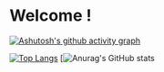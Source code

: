# Welcome !

[![Ashutosh's github activity graph](https://activity-graph.herokuapp.com/graph?username=jocarrd&theme=react-dark)](https://github.com/ashutosh00710/github-readme-activity-graph)




[![Top Langs](https://github-readme-stats.vercel.app/api/top-langs/?username=jocarrd&layout=compact&theme=tokyonight)](https://github.com/anuraghazra/github-readme-stats) [![Anurag's GitHub stats](https://github-readme-stats.vercel.app/api?username=jocarrd&show_icons=true&theme=tokyonight)
 


